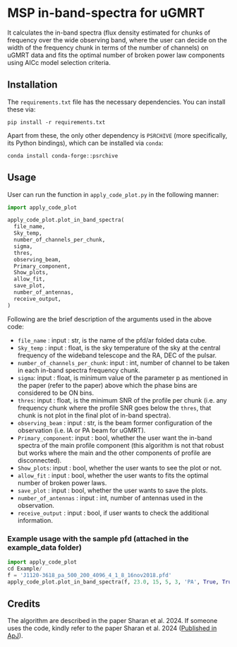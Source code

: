 # MSP in-band-spectra for uGMRT
It calculates the in-band spectra (flux density estimated for chunks of frequency over the wide observing band, where the user can decide on the width of the frequency chunk in terms of the number of channels) on uGMRT data and fits the optimal number of broken power law components using AICc model selection criteria.

## Installation
The `requirements.txt` file has the necessary dependencies. You can install these via:

```
pip install -r requirements.txt
```
Apart from these, the only other dependency is `PSRCHIVE` (more specifically, its Python bindings), which can be installed via `conda`:

```
conda install conda-forge::psrchive
```

## Usage
User can run the function in `apply_code_plot.py` in the following manner:

```python
import apply_code_plot

apply_code_plot.plot_in_band_spectra(
  file_name,
  Sky_temp,
  number_of_channels_per_chunk,
  sigma,
  thres,
  observing_beam,
  Primary_component,
  Show_plots,
  allow_fit,
  save_plot,
  number_of_antennas,
  receive_output,
)
```

Following are the brief description of the arguments used in the above code:

- ```file_name``` : input : str, is the name of the pfd/ar folded data cube.
- ```Sky_temp``` : input : float, is the sky temperature of the sky at the central frequency of the wideband telescope and the RA, DEC of the pulsar.
- ```number_of_channels_per_chunk```: input : int, number of channel to be taken in each in-band spectra frequency chunk.
- ```sigma```: input : float, is minimum value of the parameter p as mentioned in the paper (refer to the paper) above which the phase bins are considered to be ON bins.
- ```thres```: input : float, is the minimum SNR of the profile per chunk (i.e. any frequency chunk where the profile SNR goes below the ```thres```, that chunk is not plot in the final plot of in-band spectra).
- ```observing_beam``` : input : str, is the beam former configuration of the observation (i.e. IA or PA beam for uGMRT).
- ```Primary_component```: input : bool, whether the user want the in-band spectra of the main profile component (this algorithm is not that robust but works where the main and the other components of profile are disconnected).
- ```Show_plots```: input : bool, whether the user wants to see the plot or not.
- ```allow_fit``` : input : bool, whether the user wants to fits the optimal number of broken power laws.
- ```save_plot``` : input : bool, whether the user wants to save the plots.
- ```number_of_antennas``` : input : int, number of antennas used in the observation.
- ```receive_output```  : input : bool, if user wants to check the additional information.

### Example usage with the sample pfd (attached in the example_data folder)

```python
import apply_code_plot
cd Example/
f = 'J1120-3618_pa_500_200_4096_4_1_8_16nov2018.pfd'
apply_code_plot.plot_in_band_spectra(f, 23.0, 15, 5, 3, 'PA', True, True, True, False, 24, False)
```

## Credits
The algorithm are described in the paper Sharan et al. 2024. If someone uses the code, kindly refer to the paper Sharan et al. 2024 ([Published in ApJ](https://iopscience.iop.org/article/10.3847/1538-4357/ad55c8)).
